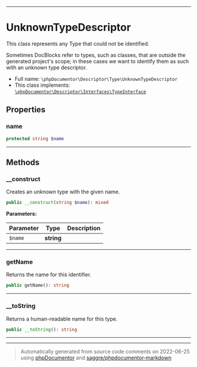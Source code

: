 ***

# UnknownTypeDescriptor

This class represents any Type that could not be identified.

Sometimes DocBlocks refer to types, such as classes, that are outside the generated project's scope; in these
cases we want to identify them as such with an unknown type descriptor.

* Full name: `\phpDocumentor\Descriptor\Type\UnknownTypeDescriptor`
* This class implements:
[`\phpDocumentor\Descriptor\Interfaces\TypeInterface`](../Interfaces/TypeInterface.md)



## Properties


### name



```php
protected string $name
```






***

## Methods


### __construct

Creates an unknown type with the given name.

```php
public __construct(string $name): mixed
```








**Parameters:**

| Parameter | Type | Description |
|-----------|------|-------------|
| `$name` | **string** |  |




***

### getName

Returns the name for this identifier.

```php
public getName(): string
```











***

### __toString

Returns a human-readable name for this type.

```php
public __toString(): string
```











***


***
> Automatically generated from source code comments on 2022-06-25 using [phpDocumentor](http://www.phpdoc.org/) and [saggre/phpdocumentor-markdown](https://github.com/Saggre/phpDocumentor-markdown)
